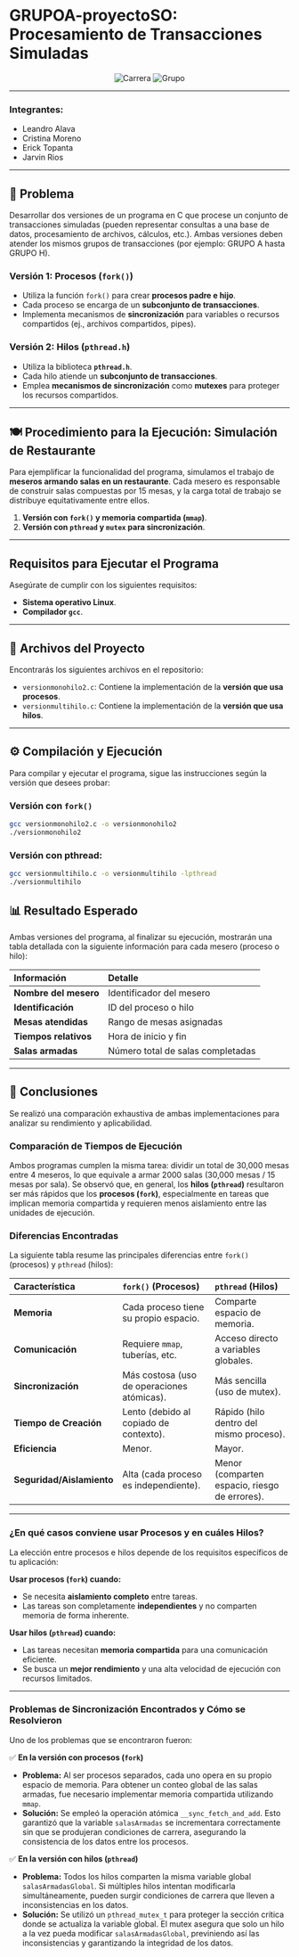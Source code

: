 # GRUPOA-proyectoSO: Procesamiento de Transacciones Simuladas
<div align="center">
  <img src="https://img.shields.io/badge/Carrera-Ingeniería%20en%20Ciencias%20de%20la%20Computación-blue?style=for-the-badge" alt="Carrera"/>
  <img src="https://img.shields.io/badge/Grupo-Sistemas%20Operativos-green?style=for-the-badge" alt="Grupo"/>
</div>

---
### **Integrantes:**
* Leandro Alava
* Cristina Moreno
* Erick Topanta
* Jarvin Rios
---

## 📝 Problema

Desarrollar dos versiones de un programa en C que procese 
un conjunto de transacciones simuladas (pueden representar 
consultas a una base de datos, procesamiento de archivos, 
cálculos, etc.). 
Ambas versiones deben atender los mismos grupos de 
transacciones (por ejemplo: GRUPO A hasta GRUPO H).

### Versión 1: Procesos (`fork()`)

* Utiliza la función `fork()` para crear **procesos padre e hijo**.
* Cada proceso se encarga de un **subconjunto de transacciones**.
* Implementa mecanismos de **sincronización** para variables o recursos compartidos (ej., archivos compartidos, pipes).

### Versión 2: Hilos (`pthread.h`)

* Utiliza la biblioteca **`pthread.h`**.
* Cada hilo atiende un **subconjunto de transacciones**.
* Emplea **mecanismos de sincronización** como **mutexes** para proteger los recursos compartidos.

---

## 🍽️ Procedimiento para la Ejecución: Simulación de Restaurante

Para ejemplificar la funcionalidad del programa, simulamos el trabajo de **meseros armando salas en un restaurante**. Cada mesero es responsable de construir salas compuestas por 15 mesas, y la carga total de trabajo se distribuye equitativamente entre ellos.

1.  **Versión con `fork()` y memoria compartida (`mmap`)**.
2.  **Versión con `pthread` y `mutex` para sincronización**.

---

##  Requisitos para Ejecutar el Programa

Asegúrate de cumplir con los siguientes requisitos:

* **Sistema operativo Linux**.
* **Compilador `gcc`**.

---

## 📂 Archivos del Proyecto

Encontrarás los siguientes archivos en el repositorio:

* `versionmonohilo2.c`: Contiene la implementación de la **versión que usa procesos**.
* `versionmultihilo.c`: Contiene la implementación de la **versión que usa hilos**.

---

## ⚙️ Compilación y Ejecución

Para compilar y ejecutar el programa, sigue las instrucciones según la versión que desees probar:

### Versión con `fork()`

```bash
gcc versionmonohilo2.c -o versionmonohilo2
./versionmonohilo2
```


### Versión con pthread:
```bash
gcc versionmultihilo.c -o versionmultihilo -lpthread
./versionmultihilo
```

## 📊 Resultado Esperado
Ambas versiones del programa, al finalizar su ejecución, mostrarán una tabla detallada con la siguiente información para cada mesero (proceso o hilo):

| Información | Detalle |
| :--- | :--- |
| **Nombre del mesero** | Identificador del mesero |
| **Identificación**| ID del proceso o hilo |
| **Mesas atendidas** | Rango de mesas asignadas |
| **Tiempos relativos**| Hora de inicio y fin |
| **Salas armadas**| Número total de salas completadas |

---

## 🎯 Conclusiones
Se realizó una comparación exhaustiva de ambas implementaciones para analizar su rendimiento y aplicabilidad.

### Comparación de Tiempos de Ejecución
Ambos programas cumplen la misma tarea: dividir un total de 30,000 mesas entre 4 meseros, lo que equivale a armar 2000 salas (30,000 mesas / 15 mesas por sala). Se observó que, en general, los **hilos (`pthread`)** resultaron ser más rápidos que los **procesos (`fork`)**, especialmente en tareas que implican memoria compartida y requieren menos aislamiento entre las unidades de ejecución.

### Diferencias Encontradas
La siguiente tabla resume las principales diferencias entre `fork()` (procesos) y `pthread` (hilos):

| Característica | `fork()` (Procesos) | `pthread` (Hilos) |
| :--- | :--- | :--- |
| **Memoria** | Cada proceso tiene su propio espacio. | Comparte espacio de memoria. |
| **Comunicación** | Requiere `mmap`, tuberías, etc. | Acceso directo a variables globales. |
| **Sincronización** | Más costosa (uso de operaciones atómicas). | Más sencilla (uso de mutex). |
| **Tiempo de Creación**| Lento (debido al copiado de contexto). | Rápido (hilo dentro del mismo proceso). |
| **Eficiencia** | Menor. | Mayor. |
| **Seguridad/Aislamiento**| Alta (cada proceso es independiente).| Menor (comparten espacio, riesgo de errores).|

---

### ¿En qué casos conviene usar Procesos y en cuáles Hilos?
La elección entre procesos e hilos depende de los requisitos específicos de tu aplicación:

**Usar procesos (`fork`) cuando:**
* Se necesita **aislamiento completo** entre tareas.
* Las tareas son completamente **independientes** y no comparten memoria de forma inherente.

**Usar hilos (`pthread`) cuando:**
* Las tareas necesitan **memoria compartida** para una comunicación eficiente.
* Se busca un **mejor rendimiento** y una alta velocidad de ejecución con recursos limitados.

---

### Problemas de Sincronización Encontrados y Cómo se Resolvieron
Uno de los problemas que se encontraron fueron:

✅ **En la versión con procesos (`fork`)**
* **Problema:** Al ser procesos separados, cada uno opera en su propio espacio de memoria. Para obtener un conteo global de las salas armadas, fue necesario implementar memoria compartida utilizando `mmap`.
* **Solución:** Se empleó la operación atómica `__sync_fetch_and_add`. Esto garantizó que la variable `salasArmadas` se incrementara correctamente sin que se produjeran condiciones de carrera, asegurando la consistencia de los datos entre los procesos.

✅ **En la versión con hilos (`pthread`)**
* **Problema:** Todos los hilos comparten la misma variable global `salasArmadasGlobal`. Si múltiples hilos intentan modificarla simultáneamente, pueden surgir condiciones de carrera que lleven a inconsistencias en los datos.
* **Solución:** Se utilizó un `pthread_mutex_t` para proteger la sección crítica donde se actualiza la variable global. El mutex asegura que solo un hilo a la vez pueda modificar `salasArmadasGlobal`, previniendo así las inconsistencias y garantizando la integridad de los datos.
